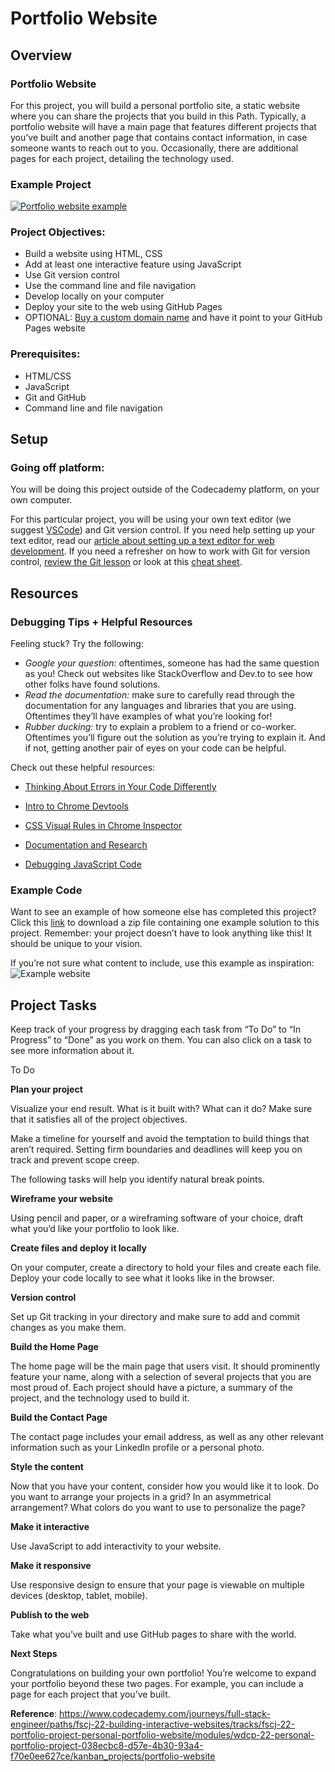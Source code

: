 # Portfolio Website

## Overview

### Portfolio Website

For this project, you will build a personal portfolio site, a static
website where you can share the projects that you build in this Path.
Typically, a portfolio website will have a main page that features
different projects that you’ve built and another page that contains
contact information, in case someone wants to reach out to you.
Occasionally, there are additional pages for each project, detailing the
technology used.

### Example Project

<a href="https://priceless-kepler-06d70c.netlify.app/"
class="e14vpv2g1 gamut-xro1w8-ResetElement-Anchor-AnchorBase e1bhhzie0"
target="_blank" rel="noopener"><img
src="https://static-assets.codecademy.com/Paths/front-end-career-path/personal-portfolio-website/personal-portfolio-website-screenshot.png"
class="img__1JGFO2nlisObc3KeOSGPRp"
alt="Portfolio website example" /></a>

### Project Objectives:

- Build a website using HTML, CSS
- Add at least one interactive feature using JavaScript
- Use Git version control
- Use the command line and file navigation
- Develop locally on your computer
- Deploy your site to the web using GitHub Pages
- OPTIONAL: <a
  href="https://www.codecademy.com/courses/make-a-website/lessons/setting-up-your-domain/"
  class="e14vpv2g1 gamut-xro1w8-ResetElement-Anchor-AnchorBase e1bhhzie0"
  target="_blank">Buy a custom domain name</a> and have it point to your
  GitHub Pages website

### Prerequisites:

- HTML/CSS
- JavaScript
- Git and GitHub
- Command line and file navigation

## Setup

### Going off platform:

You will be doing this project outside of the Codecademy platform, on
your own computer.

For this particular project, you will be using your own text editor (we
suggest <a href="https://code.visualstudio.com/download"
class="e14vpv2g1 gamut-xro1w8-ResetElement-Anchor-AnchorBase e1bhhzie0"
target="_blank" rel="noopener">VSCode</a>) and Git version control. If
you need help setting up your text editor, read our
<a href="https://www.codecademy.com/articles/visual-studio-code"
class="e14vpv2g1 gamut-xro1w8-ResetElement-Anchor-AnchorBase e1bhhzie0"
target="_blank">article about setting up a text editor for web
development</a>. If you need a refresher on how to work with Git for
version control, <a href="https://www.codecademy.com/learn/learn-git"
class="e14vpv2g1 gamut-xro1w8-ResetElement-Anchor-AnchorBase e1bhhzie0"
target="_blank">review the Git lesson</a> or look at this
<a href="https://education.github.com/git-cheat-sheet-education.pdf"
class="e14vpv2g1 gamut-xro1w8-ResetElement-Anchor-AnchorBase e1bhhzie0"
target="_blank" rel="noopener">cheat sheet</a>.

## Resources

### Debugging Tips + Helpful Resources

Feeling stuck? Try the following:

- *Google your question:* oftentimes, someone has had the same question
  as you! Check out websites like StackOverflow and Dev.to to see how
  other folks have found solutions.
- *Read the documentation:* make sure to carefully read through the
  documentation for any languages and libraries that you are using.
  Oftentimes they’ll have examples of what you’re looking for!
- *Rubber ducking:* try to explain a problem to a friend or co-worker.
  Oftentimes you’ll figure out the solution as you’re trying to explain
  it. And if not, getting another pair of eyes on your code can be
  helpful.

Check out these helpful resources:

- <a
  href="https://www.codecademy.com/content-items/673d70052fe5627f2222ab7840b4c5db"
  class="e14vpv2g1 gamut-xro1w8-ResetElement-Anchor-AnchorBase e1bhhzie0"
  target="_blank">Thinking About Errors in Your Code Differently</a>

- <a
  href="https://www.codecademy.com/content-items/8e57b181e3c4a62b70476bd76ab11624"
  class="e14vpv2g1 gamut-xro1w8-ResetElement-Anchor-AnchorBase e1bhhzie0"
  target="_blank">Intro to Chrome Devtools</a>

- <a
  href="https://www.codecademy.com/content-items/73ce848773660b8f73086a073113c3fe"
  class="e14vpv2g1 gamut-xro1w8-ResetElement-Anchor-AnchorBase e1bhhzie0"
  target="_blank">CSS Visual Rules in Chrome Inspector</a>

- <a
  href="https://www.codecademy.com/content-items/8219be05381030feb2d9530fedb457fd"
  class="e14vpv2g1 gamut-xro1w8-ResetElement-Anchor-AnchorBase e1bhhzie0"
  target="_blank">Documentation and Research</a>

- <a
  href="https://www.codecademy.com/content-items/e8a7f4f36eae1c4ee642af3cea4bfb4a"
  class="e14vpv2g1 gamut-xro1w8-ResetElement-Anchor-AnchorBase e1bhhzie0"
  target="_blank">Debugging JavaScript Code</a>

### Example Code

Want to see an example of how someone else has completed this project?
Click this <a
href="https://static-assets.codecademy.com/Paths/front-end-career-path/personal-portfolio-website/personal-portfolio-website-demo-master.zip?_gl=1*1rhtk1m*_ga*NTYyMTY1OTgwOC4xNjc0OTA3Njc2*_ga_3LRZM6TM9L*MTY3ODcyOTkwNC4xNC4xLjE2Nzg3MzAwMTUuNDQuMC4w"
class="e14vpv2g1 gamut-xro1w8-ResetElement-Anchor-AnchorBase e1bhhzie0"
target="_blank" rel="noopener">link</a> to download a zip file
containing one example solution to this project. Remember: your project
doesn’t have to look anything like this! It should be unique to your
vision.

If you’re not sure what content to include, use this example as
inspiration: <img
src="https://static-assets.codecademy.com/Paths/front-end-career-path/personal-portfolio-website/personal-portfolio-website-screenshot.png"
class="img__1JGFO2nlisObc3KeOSGPRp" alt="Example website" />

## Project Tasks

Keep track of your progress by dragging each task from “To Do” to “In
Progress” to “Done” as you work on them. You can also click on a task to
see more information about it.

To Do

**Plan your project**

Visualize your end result. What is it built with? What can it do? Make
sure that it satisfies all of the project objectives.

Make a timeline for yourself and avoid the temptation to build things
that aren’t required. Setting firm boundaries and deadlines will keep
you on track and prevent scope creep.

The following tasks will help you identify natural break points.

**Wireframe your website**

Using pencil and paper, or a wireframing software of your choice, draft
what you’d like your portfolio to look like.

**Create files and deploy it locally**

On your computer, create a directory to hold your files and create each
file. Deploy your code locally to see what it looks like in the browser.

**Version control**

Set up Git tracking in your directory and make sure to add and commit
changes as you make them.

**Build the Home Page**

The home page will be the main page that users visit. It should
prominently feature your name, along with a selection of several
projects that you are most proud of. Each project should have a picture,
a summary of the project, and the technology used to build it.

**Build the Contact Page**

The contact page includes your email address, as well as any other
relevant information such as your LinkedIn profile or a personal photo.

**Style the content**

Now that you have your content, consider how you would like it to look.
Do you want to arrange your projects in a grid? In an asymmetrical
arrangement? What colors do you want to use to personalize the page?

**Make it interactive**

Use JavaScript to add interactivity to your website.

**Make it responsive**

Use responsive design to ensure that your page is viewable on multiple
devices (desktop, tablet, mobile).

**Publish to the web**

Take what you’ve built and use GitHub pages to share with the world.

**Next Steps**

Congratulations on building your own portfolio! You’re welcome to expand
your portfolio beyond these two pages. For example, you can include a
page for each project that you’ve built.

**Reference**: https://www.codecademy.com/journeys/full-stack-engineer/paths/fscj-22-building-interactive-websites/tracks/fscj-22-portfolio-project-personal-portfolio-website/modules/wdcp-22-personal-portfolio-project-038ecbc8-d57e-4b30-93a4-f70e0ee627ce/kanban_projects/portfolio-website

